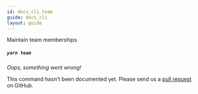 ```yaml
---
id: docs_cli_team
guide: docs_cli
layout: guide
---
```


<p class="lead">Maintain team memberships</p>

##### `yarn team` <a class="toc" id="toc-yarn-team" href="#toc-yarn-team"></a>

*Oops, something went wrong!*

This command hasn't been documented yet. Please
send us a [pull request](https://github.com/yarnpkg/website/issues/65) on
GitHub.
